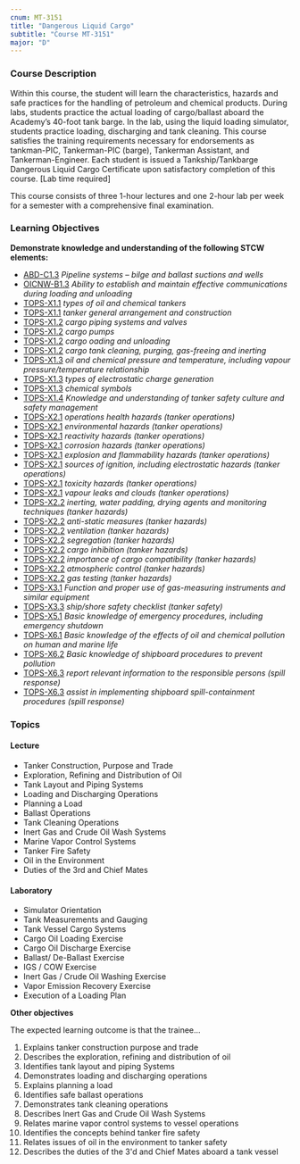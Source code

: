 ```yaml
---
cnum: MT-3151
title: "Dangerous Liquid Cargo"
subtitle: "Course MT-3151"
major: "D"
---
```

### Course Description

Within this course, the student will learn the characteristics, hazards and safe practices for the handling of petroleum and chemical products. During labs, students practice the actual loading of cargo/ballast aboard the Academy’s 40-foot tank barge. In the lab, using the liquid loading simulator, students practice loading, discharging and tank cleaning. This course satisfies the training requirements necessary for endorsements as tankman-PIC, Tankerman-PIC (barge), Tankerman Assistant, and Tankerman-Engineer. Each student is issued a Tankship/Tankbarge Dangerous Liquid Cargo Certificate upon satisfactory completion of this course. [Lab time required]

This course consists of three 1-hour lectures and one 2-hour lab per week for a semester with a comprehensive final examination.


### Learning Objectives

**Demonstrate knowledge and understanding of the following STCW elements:**

* [ABD-C1.3]({{site.baseurl}}/tables/25.html#ABD-C1.3) *Pipeline systems – bilge and ballast suctions and wells*
* [OICNW-B1.3]({{site.baseurl}}/tables/21.html#OICNW-B1.3) *Ability to establish and maintain effective communications during loading and unloading*
* [TOPS-X1.1]({{site.baseurl}}/tables/5111.html#TOPS-X1.1) *types of oil and chemical tankers*
* [TOPS-X1.1]({{site.baseurl}}/tables/5111.html#TOPS-X1.1) *tanker general arrangement and construction*
* [TOPS-X1.2]({{site.baseurl}}/tables/5111.html#TOPS-X1.2) *cargo piping systems and valves*
* [TOPS-X1.2]({{site.baseurl}}/tables/5111.html#TOPS-X1.2) *cargo pumps*
* [TOPS-X1.2]({{site.baseurl}}/tables/5111.html#TOPS-X1.2) *cargo oading and unloading*
* [TOPS-X1.2]({{site.baseurl}}/tables/5111.html#TOPS-X1.2) *cargo tank cleaning, purging, gas-freeing and inerting*
* [TOPS-X1.3]({{site.baseurl}}/tables/5111.html#TOPS-X1.3) *oil and chemical pressure and temperature, including vapour pressure/temperature relationship*
* [TOPS-X1.3]({{site.baseurl}}/tables/5111.html#TOPS-X1.3) *types of electrostatic charge generation*
* [TOPS-X1.3]({{site.baseurl}}/tables/5111.html#TOPS-X1.3) *chemical symbols*
* [TOPS-X1.4]({{site.baseurl}}/tables/5111.html#TOPS-X1.4) *Knowledge and understanding of tanker safety culture and safety management*
* [TOPS-X2.1]({{site.baseurl}}/tables/5111.html#TOPS-X2.1) *operations health hazards (tanker operations)*
* [TOPS-X2.1]({{site.baseurl}}/tables/5111.html#TOPS-X2.1) *environmental hazards (tanker operations)*
* [TOPS-X2.1]({{site.baseurl}}/tables/5111.html#TOPS-X2.1) *reactivity hazards (tanker operations)*
* [TOPS-X2.1]({{site.baseurl}}/tables/5111.html#TOPS-X2.1) *corrosion hazards (tanker operations)*
* [TOPS-X2.1]({{site.baseurl}}/tables/5111.html#TOPS-X2.1) *explosion and flammability hazards  (tanker operations)*
* [TOPS-X2.1]({{site.baseurl}}/tables/5111.html#TOPS-X2.1) *sources of ignition, including electrostatic hazards (tanker operations)*
* [TOPS-X2.1]({{site.baseurl}}/tables/5111.html#TOPS-X2.1) *toxicity hazards  (tanker operations)*
* [TOPS-X2.1]({{site.baseurl}}/tables/5111.html#TOPS-X2.1) *vapour leaks and clouds (tanker operations)*
* [TOPS-X2.2]({{site.baseurl}}/tables/5111.html#TOPS-X2.2) *inerting, water padding, drying agents and monitoring techniques (tanker hazards)*
* [TOPS-X2.2]({{site.baseurl}}/tables/5111.html#TOPS-X2.2) *anti-static measures (tanker hazards)*
* [TOPS-X2.2]({{site.baseurl}}/tables/5111.html#TOPS-X2.2) *ventilation (tanker hazards)*
* [TOPS-X2.2]({{site.baseurl}}/tables/5111.html#TOPS-X2.2) *segregation (tanker hazards)*
* [TOPS-X2.2]({{site.baseurl}}/tables/5111.html#TOPS-X2.2) *cargo inhibition (tanker hazards)*
* [TOPS-X2.2]({{site.baseurl}}/tables/5111.html#TOPS-X2.2) *importance of cargo compatibility (tanker hazards)*
* [TOPS-X2.2]({{site.baseurl}}/tables/5111.html#TOPS-X2.2) *atmospheric control (tanker hazards)*
* [TOPS-X2.2]({{site.baseurl}}/tables/5111.html#TOPS-X2.2) *gas testing (tanker hazards)*
* [TOPS-X3.1]({{site.baseurl}}/tables/5111.html#TOPS-X3.1) *Function and proper use of gas-measuring instruments and similar equipment*
* [TOPS-X3.3]({{site.baseurl}}/tables/5111.html#TOPS-X3.3) *ship/shore safety checklist (tanker safety)*
* [TOPS-X5.1]({{site.baseurl}}/tables/5111.html#TOPS-X5.1) *Basic knowledge of emergency procedures, including emergency shutdown*
* [TOPS-X6.1]({{site.baseurl}}/tables/5111.html#TOPS-X6.1) *Basic knowledge of the effects of oil and chemical pollution on human and marine life*
* [TOPS-X6.2]({{site.baseurl}}/tables/5111.html#TOPS-X6.2) *Basic knowledge of shipboard procedures to prevent pollution*
* [TOPS-X6.3]({{site.baseurl}}/tables/5111.html#TOPS-X6.3) *report relevant information to the responsible persons (spill response)*
* [TOPS-X6.3]({{site.baseurl}}/tables/5111.html#TOPS-X6.3) *assist in implementing shipboard spill-containment procedures (spill response)*


### Topics

#### Lecture

* Tanker Construction, Purpose and Trade
* Exploration, Refining and Distribution of Oil
* Tank Layout and Piping Systems
* Loading and Discharging Operations
* Planning a Load
* Ballast Operations
* Tank Cleaning Operations
* Inert Gas and Crude Oil Wash Systems
* Marine Vapor Control Systems
* Tanker Fire Safety
* Oil in the Environment
* Duties of the 3rd and Chief Mates

#### Laboratory

* Simulator Orientation
* Tank Measurements and Gauging
* Tank Vessel Cargo Systems
* Cargo Oil Loading Exercise
* Cargo Oil Discharge Exercise
* Ballast/ De-Ballast Exercise
* IGS / COW Exercise
* Inert Gas / Crude Oil Washing Exercise
* Vapor Emission Recovery Exercise
* Execution of a Loading Plan



**Other objectives**


The expected learning outcome is that the trainee...

1. Explains tanker construction purpose and trade
2. Describes the exploration, refining and distribution of oil
3. Identifies tank layout and piping Systems
4. Demonstrates loading and discharging operations
5. Explains planning a load
6. Identifies safe ballast operations
7. Demonstrates tank cleaning operations
8. Describes Inert Gas and Crude Oil Wash Systems
9. Relates marine vapor control systems to vessel operations
10. Identifies the concepts behind tanker fire safety
11. Relates issues of oil in the environment to tanker safety
12. Describes the duties of the 3'd and Chief Mates aboard a tank vessel



